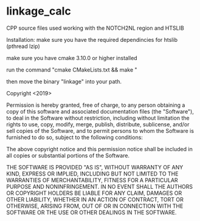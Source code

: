 # linkage_calc
CPP source files used working with the NOTCH2NL region and HTSLIB

Installation:
make sure you have the required dependincies for htslib (pthread lzip)

make sure you have cmake 3.10.0 or higher installed 

run the command "cmake CMakeLists.txt && make "

then move the binary "linkage" into your path.


Copyright <2019>

Permission is hereby granted, free of charge, to any person obtaining a copy of this software and associated documentation files (the "Software"), to deal in the Software without restriction, including without limitation the rights to use, copy, modify, merge, publish, distribute, sublicense, and/or sell copies of the Software, and to permit persons to whom the Software is furnished to do so, subject to the following conditions:

The above copyright notice and this permission notice shall be included in all copies or substantial portions of the Software.

THE SOFTWARE IS PROVIDED "AS IS", WITHOUT WARRANTY OF ANY KIND, EXPRESS OR IMPLIED, INCLUDING BUT NOT LIMITED TO THE WARRANTIES OF MERCHANTABILITY, FITNESS FOR A PARTICULAR PURPOSE AND NONINFRINGEMENT. IN NO EVENT SHALL THE AUTHORS OR COPYRIGHT HOLDERS BE LIABLE FOR ANY CLAIM, DAMAGES OR OTHER LIABILITY, WHETHER IN AN ACTION OF CONTRACT, TORT OR OTHERWISE, ARISING FROM, OUT OF OR IN CONNECTION WITH THE SOFTWARE OR THE USE OR OTHER DEALINGS IN THE SOFTWARE.
